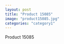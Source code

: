 ```yaml
---
layout: post
title: "Product 15085"
image: "product15085.jpg"
categories: "category1"
---
```

Product 15085
